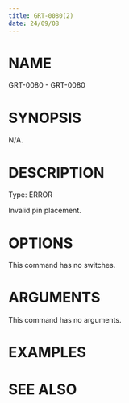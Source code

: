 ```yaml
---
title: GRT-0080(2)
date: 24/09/08
---
```


# NAME

GRT-0080 - GRT-0080

# SYNOPSIS

N/A.

# DESCRIPTION

Type: ERROR

Invalid pin placement.

# OPTIONS

This command has no switches.

# ARGUMENTS

This command has no arguments.

# EXAMPLES

# SEE ALSO
